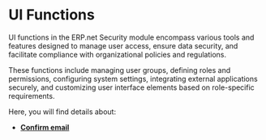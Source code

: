 # UI Functions

UI functions in the ERP.net Security module encompass various tools and features designed to manage user access, ensure data security, and facilitate compliance with organizational policies and regulations. 

These functions include managing user groups, defining roles and permissions, configuring system settings, integrating external applications securely, and customizing user interface elements based on role-specific requirements.

Here, you will find details about:

- **[Confirm email](confirm-email.md)**
